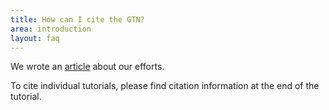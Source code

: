 ```yaml
---
title: How can I cite the GTN?
area: introduction
layout: faq
---
```


We wrote an [article](https://doi.org/10.1016/j.cels.2018.05.012) about our efforts.

To cite individual tutorials, please find citation information at the end of the tutorial.

